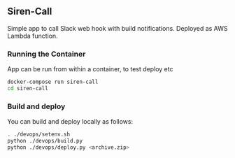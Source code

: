 ## Siren-Call
Simple app to call Slack web hook with build notifications.  Deployed as AWS Lambda function.

### Running the Container
App can be run from within a container, to test deploy etc

```bash
docker-compose run siren-call
cd siren-call
```

### Build and deploy
You can build and deploy locally as follows:
```bash
. ./devops/setenv.sh
python ./devops/build.py
python ./devops/deploy.py <archive.zip>
```

